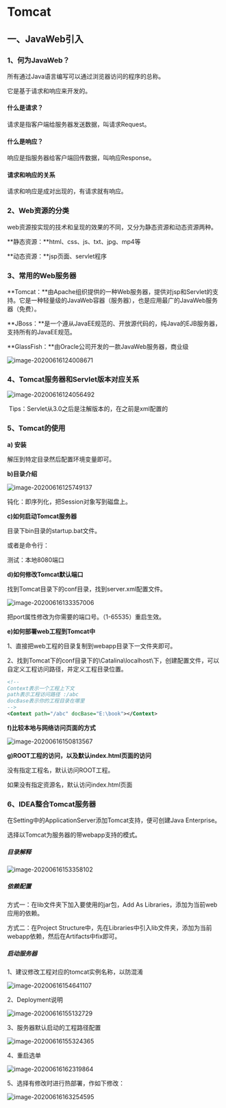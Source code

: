 # Tomcat

## 一、JavaWeb引入

### 1、何为JavaWeb？

所有通过Java语言编写可以通过浏览器访问的程序的总称。

它是基于请求和响应来开发的。

#### 什么是请求？

请求是指客户端给服务器发送数据，叫请求Request。

#### 什么是响应？

响应是指服务器给客户端回传数据，叫响应Response。

#### 请求和响应的关系

请求和响应是成对出现的，有请求就有响应。

### 2、Web资源的分类

web资源按实现的技术和呈现的效果的不同，又分为静态资源和动态资源两种。

**静态资源：**html、css、js、txt、jpg、mp4等

**动态资源：**jsp页面、servlet程序

### 3、常用的Web服务器

**Tomcat：**由Apache组织提供的一种Web服务器，提供对jsp和Servlet的支持。它是一种轻量级的JavaWeb容器（服务器），也是应用最广的JavaWeb服务器（免费）。

**JBoss：**是一个遵从JavaEE规范的、开放源代码的，纯Java的EJB服务器，支持所有的JavaEE规范。

**GlassFish：**由Oracle公司开发的一款JavaWeb服务器，商业级

![image-20200616124008671](C:\Users\q1367\Desktop\JavaWeb\4.Tomcat与JavaWeb\常用的Java服务器.png)

### 4、Tomcat服务器和Servlet版本对应关系

![image-20200616124056492](C:\Users\q1367\Desktop\JavaWeb\4.Tomcat与JavaWeb\版本对应关系.png)

​	Tips：Servlet从3.0之后是注解版本的，在之前是xml配置的

### 5、Tomcat的使用

**a) 安装**

解压到特定目录然后配置环境变量即可。

**b)目录介绍**

![image-20200616125749137](C:\Users\q1367\Desktop\JavaWeb\4.Tomcat与JavaWeb\tomcat目录介绍.png)

钝化：即序列化，把Session对象写到磁盘上。

**c)如何启动Tomcat服务器**

目录下bin目录的startup.bat文件。

或者是命令行：

测试：本地8080端口

**d)如何修改Tomcat默认端口**

找到Tomcat目录下的conf目录，找到server.xml配置文件。

![image-20200616133357006](C:\Users\q1367\Desktop\JavaWeb\4.Tomcat与JavaWeb\tomcat配置文件.png)

把port属性修改为你需要的端口号。（1-65535）重启生效。

**e)如何部署web工程到Tomcat中**

1、直接把web工程的目录复制到webapp目录下一文件夹即可。

2、找到Tomcat下的conf目录下的\Catalina\localhost\下，创建配置文件，可以自定义工程访问路径，并定义工程目录位置。

```xml
<!-- 
Context表示一个工程上下文
path表示工程访问路径 :/abc
docBase表示你的工程目录在哪里
-->
<Context path="/abc" docBase="E:\book"></Context>
```

**f)比较本地与网络访问页面的方式**

![image-20200616150813567](C:\Users\q1367\Desktop\JavaWeb\4.Tomcat与JavaWeb\本地与网络比较.png)

**g)ROOT工程的访问，以及默认index.html页面的访问**

没有指定工程名，默认访问ROOT工程。

如果没有指定资源名，默认访问index.html页面

### 6、IDEA整合Tomcat服务器

在Setting中的ApplicationServer添加Tomcat支持，便可创建Java Enterprise。

选择以Tomcat为服务器的带webapp支持的模式。

##### 目录解释

![image-20200616153358102](C:\Users\q1367\Desktop\JavaWeb\4.Tomcat与JavaWeb\webapp目录解释.png)

##### 依赖配置

方式一：在lib文件夹下加入要使用的jar包，Add As Libraries，添加为当前web应用的依赖。

方式二：在Project Structure中，先在Libraries中引入lib文件夹，添加为当前webapp依赖，然后在Artifacts中fix即可。

##### 启动服务器

1、建议修改工程对应的tomcat实例名称，以防混淆

![image-20200616154641107](C:\Users\q1367\Desktop\JavaWeb\4.Tomcat与JavaWeb\tomcat实例修改.png)

2、Deployment说明

![image-20200616155132729](C:\Users\q1367\Desktop\JavaWeb\4.Tomcat与JavaWeb\一个实例对应多个工程.png)

3、服务器默认启动的工程路径配置

![image-20200616155324365](C:\Users\q1367\Desktop\JavaWeb\4.Tomcat与JavaWeb\配置服务器默认行为.png)

4、重启选单

![image-20200616162319864](C:\Users\q1367\Desktop\JavaWeb\4.Tomcat与JavaWeb\重启选单.png)

5、选择有修改时进行热部署，作如下修改：

![image-20200616163254595](C:\Users\q1367\Desktop\JavaWeb\4.Tomcat与JavaWeb\修改资源更新行为.png)